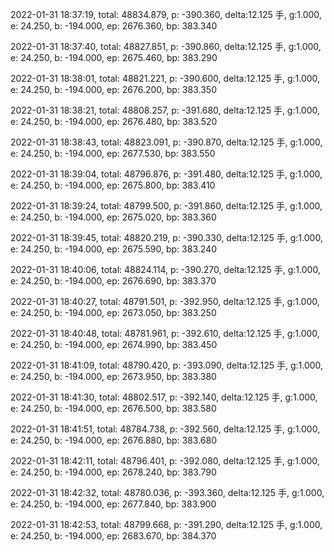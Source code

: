 2022-01-31 18:37:19, total: 48834.879, p: -390.360, delta:12.125 手, g:1.000, e: 24.250, b: -194.000, ep: 2676.360, bp: 383.340

2022-01-31 18:37:40, total: 48827.851, p: -390.860, delta:12.125 手, g:1.000, e: 24.250, b: -194.000, ep: 2675.460, bp: 383.290

2022-01-31 18:38:01, total: 48821.221, p: -390.600, delta:12.125 手, g:1.000, e: 24.250, b: -194.000, ep: 2676.200, bp: 383.350

2022-01-31 18:38:21, total: 48808.257, p: -391.680, delta:12.125 手, g:1.000, e: 24.250, b: -194.000, ep: 2676.480, bp: 383.520

2022-01-31 18:38:43, total: 48823.091, p: -390.870, delta:12.125 手, g:1.000, e: 24.250, b: -194.000, ep: 2677.530, bp: 383.550

2022-01-31 18:39:04, total: 48796.876, p: -391.480, delta:12.125 手, g:1.000, e: 24.250, b: -194.000, ep: 2675.800, bp: 383.410

2022-01-31 18:39:24, total: 48799.500, p: -391.860, delta:12.125 手, g:1.000, e: 24.250, b: -194.000, ep: 2675.020, bp: 383.360

2022-01-31 18:39:45, total: 48820.219, p: -390.330, delta:12.125 手, g:1.000, e: 24.250, b: -194.000, ep: 2675.590, bp: 383.240

2022-01-31 18:40:06, total: 48824.114, p: -390.270, delta:12.125 手, g:1.000, e: 24.250, b: -194.000, ep: 2676.690, bp: 383.370

2022-01-31 18:40:27, total: 48791.501, p: -392.950, delta:12.125 手, g:1.000, e: 24.250, b: -194.000, ep: 2673.050, bp: 383.250

2022-01-31 18:40:48, total: 48781.961, p: -392.610, delta:12.125 手, g:1.000, e: 24.250, b: -194.000, ep: 2674.990, bp: 383.450

2022-01-31 18:41:09, total: 48790.420, p: -393.090, delta:12.125 手, g:1.000, e: 24.250, b: -194.000, ep: 2673.950, bp: 383.380

2022-01-31 18:41:30, total: 48802.517, p: -392.140, delta:12.125 手, g:1.000, e: 24.250, b: -194.000, ep: 2676.500, bp: 383.580

2022-01-31 18:41:51, total: 48784.738, p: -392.560, delta:12.125 手, g:1.000, e: 24.250, b: -194.000, ep: 2676.880, bp: 383.680

2022-01-31 18:42:11, total: 48796.401, p: -392.080, delta:12.125 手, g:1.000, e: 24.250, b: -194.000, ep: 2678.240, bp: 383.790

2022-01-31 18:42:32, total: 48780.036, p: -393.360, delta:12.125 手, g:1.000, e: 24.250, b: -194.000, ep: 2677.840, bp: 383.900

2022-01-31 18:42:53, total: 48799.668, p: -391.290, delta:12.125 手, g:1.000, e: 24.250, b: -194.000, ep: 2683.670, bp: 384.370